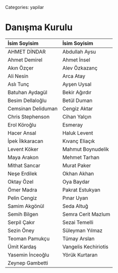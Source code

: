 Categories: yapilar

# Danışma Kurulu

 İsim Soyisim             | İsim Soyisim              |
:-------------------------|:--------------------------|
AHMET DİNDAR              | Abdullah Aysu             
Ahmet Demirel             | Ahmet İnsel               
Akın Özçer                | Alev Özkazanç             
Ali Nesin                 | Arca Atay                 
Aslı Tunç                 | Ayşen Uysal               
Batuhan Aydagül           | Bekir Ağırdır             
Besim Dellaloğlu          | Betül Duman               
Cemsinan Deliduman        | Cengiz Aktar              
Chris Stephenson          | Cihan Yalçın              
Erol Köroğlu              | Esmeray                   
Hacer Ansal               | Haluk Levent              
İpek İlkkaracan           | Kıvanç Eliaçık            
Levent Köker              | Mahmut Boynudelik         
Maya Arakon               | Mehmet Tarhan             
Mithat Sancar             | Murat Paker               
Neşe Erdilek              | Okhan Akhan                 
Oktay Özel                | Oya Baydar                
Ömer Madra                | Pakrat Estukyan           
Pelin Cengiz              | Pınar Uyan                
Samim Akgönül             | Seda Altuğ                
Semih Bilgen              | Semra Cerit Mazlum        
Serpil Çakır              | Sezai Temelli             
Sezin Öney                | Süleyman Yılmaz           
Teoman Pamukçu            | Tümay Arslan              
Ümit Kardaş               | Vangelis Kechiriotis      
Yasemin İnceoğlu          | Yörük Kurtaran            
Zeynep Gambetti           |                  
